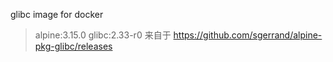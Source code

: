 glibc image for docker 
> alpine:3.15.0
> glibc:2.33-r0 来自于 https://github.com/sgerrand/alpine-pkg-glibc/releases
